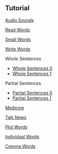 ## Tutorial

[Audio Sounds](audio-sounds/)

[Read Words](read-words/)

[Small Words](small-words/)

[Write Words](write-words/)

Whole Sentences

- [Whole Sentences 0](whole-sentences/?id=0)
- [Whole Sentences 1](whole-sentences/?id=1)

Partial Sentences

- [Partial Sentences 0](partial-sentences/?id=0)
- [Partial Sentences 1](partial-sentences/?id=1)

[Medicine](medicine/)

[Talk News](talk-news/)

[Plot Words](plot-words/)

[Individual Words](individual-words/)

[Comma Words](comma-words/)
